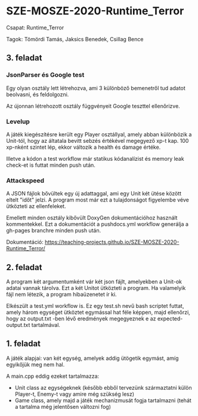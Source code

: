# SZE-MOSZE-2020-Runtime_Terror

Csapat: Runtime_Terror

Tagok: Tömördi Tamás, Jaksics Benedek, Csillag Bence

## 3. feladat


### JsonParser és Google test

Egy olyan osztály lett létrehozva, ami 3 különböző bemenetről tud adatot beolvasni, és feldolgozni.

Az újonnan létrehozott osztály függvényeit Google teszttel ellenőrizve.

### Levelup

A játék kiegészítésre került egy Player osztállyal, amely abban különbözik a Unit-tól, hogy az áltatala bevitt sebzés értékével megegyező xp-t kap. 100 xp-nként szintet lép, ekkor változik a health és damage értéke. 

Illetve a kódon a test workflow már statikus kódanalízist és memory leak check-et is futtat minden push után.

### Attackspeed

A JSON fájlok bővültek egy új adattaggal, ami egy Unit két ütése között eltelt "időt" jelzi. A program most már ezt a tulajdonságot figyelembe véve ütközteti az ellenfeleket.

Emellett minden osztály kibővült DoxyGen dokumentációhoz használt kommentekkel. Ezt a dokumentációt a pushdocs.yml workflow generálja a gh-pages branchre minden push után. 

Dokumentáció: https://teaching-projects.github.io/SZE-MOSZE-2020-Runtime_Terror/


## 2. feladat

A program két argumentumként vár két json fájlt, amelyekben a Unit-ok adatai vannak tárolva. Ezt a két Unitot ütközteti a program. Ha valamelyik fájl nem létezik, a program hibaüzenetet ír ki.

Elkészült a test.yml workflow is. Ez egy test.sh nevű bash scriptet futtat, amely három egységet ütköztet egymással hat féle képpen, majd ellenőrzi, hogy az output.txt -ben lévő eredmények megegyeznek e az expected-output.txt tartalmával.

## 1. feladat

A játék alapjai: van két egység, amelyek addig ütögetik egymást, amíg egyikőjük meg nem hal.

A main.cpp eddig ezeket tartalmazza:

- Unit class az egységeknek (később ebből tervezünk származtatni külön Player-t, Enemy-t vagy amire még szükség lesz)
- Game class, amely majd a játék mechanizmusát fogja tartalmazni (tehát a tartalma még jelentősen változni fog)
